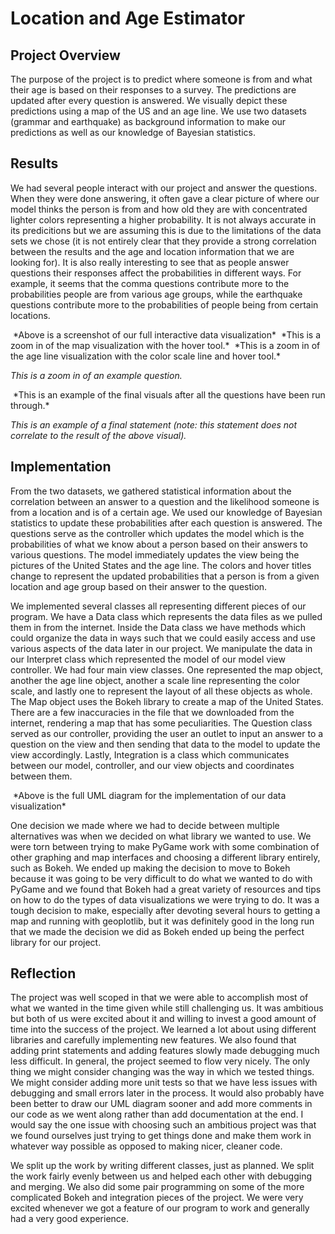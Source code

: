 # Location and Age Estimator

## Project Overview
The purpose of the project is to predict where someone is from and what their age is based on their responses to a survey. The predictions are updated after every question is answered. We visually depict these predictions using a map of the US and an age line. We use two datasets (grammar and earthquake) as background information to make our predictions as well as our knowledge of Bayesian statistics.

## Results
We had several people interact with our project and answer the questions. When they were done answering, it often gave a clear picture of where our model thinks the person is from and how old they are with concentrated lighter colors representing a higher probability. It is not always accurate in its predicitions but we are assuming this is due to the limitations of the data sets we chose (it is not entirely clear that they provide a strong correlation between the results and the age and location information that we are looking for). It is also really interesting to see that as people answer questions their responses affect the probabilities in different ways. For example, it seems that the comma questions contribute more to the probabilities people are from various age groups, while the earthquake questions contribute more to the probabilities of people being from certain locations.

<img src="https://raw.githubusercontent.com/vickymmcd/InteractiveProgramming/master/images/datavispic.png" alt="" />
*Above is a screenshot of our full interactive data visualization*


<img src="https://raw.githubusercontent.com/vickymmcd/InteractiveProgramming/master/images/Screen%20Shot%202017-03-08%20at%208.13.55%20PM.png" alt ="" />
*This is a zoom in of the map visualization with the hover tool.*

<img src="https://raw.githubusercontent.com/vickymmcd/InteractiveProgramming/master/images/Screen%20Shot%202017-03-08%20at%208.14.06%20PM.png" alt ="" />
*This is a zoom in of the age line visualization with the color scale line and hover tool.*

<img src="https://raw.githubusercontent.com/vickymmcd/InteractiveProgramming/master/images/ExampleQuestion.png" alt ="" />

*This is a zoom in of an example question.*

<img src="https://raw.githubusercontent.com/vickymmcd/InteractiveProgramming/master/images/FinalVisual.png" alt ="" />
*This is an example of the final visuals after all the questions have been run through.*

<img src="https://raw.githubusercontent.com/vickymmcd/InteractiveProgramming/master/images/FinalStatement.png" alt ="" />

*This is an example of a final statement (note: this statement does not correlate to the result of the above visual).*

## Implementation
From the two datasets, we gathered statistical information about the correlation between an answer to a question and the likelihood someone is from a location and is of a certain age. We used our knowledge of Bayesian statistics to update these probabilities after each question is answered. The questions serve as the controller which updates the model which is the probabilities of what we know about a person based on their answers to various questions. The model immediately updates the view being the pictures of the United States and the age line. The colors and hover titles change to represent the updated probabilities that a person is from a given location and age group based on their answer to the question.

We implemented several classes all representing different pieces of our program. We have a Data class which represents the data files as we pulled them in from the internet. Inside the Data class we have methods which could organize the data in ways such that we could easily access and use various aspects of the data later in our project. We manipulate the data in our Interpret class which represented the model of our model view controller. We had four main view classes. One represented the map object, another the age line object, another a scale line representing the color scale, and lastly one to represent the layout of all these objects as whole. The Map object uses the Bokeh library to create a map of the United States. There are a few inaccuracies in the file that we downloaded from the internet, rendering a map that has some peculiarities. The Question class served as our controller, providing the user an outlet to input an answer to a question on the view and then sending that data to the model to update the view accordingly. Lastly, Integration is a class which communicates between our model, controller, and our view objects and coordinates between them. 

<img src="https://raw.githubusercontent.com/vickymmcd/InteractiveProgramming/master/images/ClassDiagram.png" alt ="" />
*Above is the full UML diagram for the implementation of our data visualization*

One decision we made where we had to decide between multiple alternatives was when we decided on what library we wanted to use. We were torn between trying to make PyGame work with some combination of other graphing and map interfaces and choosing a different library entirely, such as Bokeh. We ended up making the decision to move to Bokeh because it was going to be very difficult to do what we wanted to do with PyGame and we found that Bokeh had a great variety of resources and tips on how to do the types of data visualizations we were trying to do. It was a tough decision to make, especially after devoting several hours to getting a map and running with geoplotlib, but it was definitely good in the long run that we made the decision we did as Bokeh ended up being the perfect library for our project. 

## Reflection
The project was well scoped in that we were able to accomplish most of what we wanted in the time given while still challenging us. It was ambitious but both of us were excited about it and willing to invest a good amount of time into the success of the project. We learned a lot about using different libraries and carefully implementing new features. We also found that adding print statements and adding features slowly made debugging much less difficult. In general, the project seemed to flow very nicely. The only thing we might consider changing was the way in which we tested things. We might consider adding more unit tests so that we have less issues with debugging and small errors later in the process. It would also probably have been better to draw our UML diagram sooner and add more comments in our code as we went along rather than add documentation at the end. I would say the one issue with choosing such an ambitious project was that we found ourselves just trying to get things done and make them work in whatever way possible as opposed to making nicer, cleaner code.

We split up the work by writing different classes, just as planned. We split the work fairly evenly between us and helped each other with debugging and merging. We also did some pair programming on some of the more complicated Bokeh and integration pieces of the project. We were very excited whenever we got a feature of our program to work and generally had a very good experience. 

